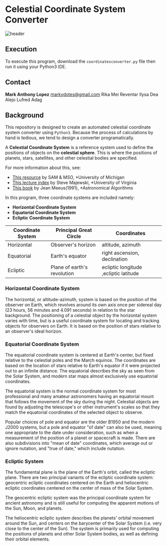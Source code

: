 # Celestial Coordinate System Converter
![header](https://scontent.fmnl17-2.fna.fbcdn.net/v/t1.15752-9/95736226_259143208571065_3115483286978166784_n.jpg?_nc_cat=111&_nc_sid=b96e70&_nc_ohc=YOxydQh7PdQAX9WQrmm&_nc_ht=scontent.fmnl17-2.fna&oh=1481d2e5dcc4683e9a49426be0dd45be&oe=5ED9FA14)

## Execution
To execute this program, download the `coordinatesconverter.py` file then run it using your Python3 IDE.

## Contact
**Mark Anthony Lopez** markydotes@gmail.com
Rika Mei Reventar
Ilysa Dea Alejo
Lufred Adag

## Background
This repository is designed to create an automated celestial coordinate system converter using `Python3`. Because the process of calculations by hand is tedious, we tend to design a converter programatically.

A **Celestial Coordinate System** is a reference system used to define the positions of objects on the **celestial sphere**. This is where the positions of planets, stars, satellites, and other celestial bodies are specified. 

For more information about this, see:
* [This resource](https://dept.astro.lsa.umich.edu/resources/ugactivities/Labs/coords/) by SAM & MSO, *University of Michigan
* [This lecture index](https://faculty.virginia.edu/ASTR5610/lectures/COORDS/coords.html) by Steve Majewski, *University of Virginia
* [This book](https://books.google.com.ph/books?id=w5AzyQEACAAJ&dq=astronomical+algorithms&hl=en&sa=X&ved=0ahUKEwjck-yl3Z_pAhUIzTgGHQNxBQMQ6AEIKDAA) by Jean Meeus(1991), *Astronomical Algorithms

In this program, three coordinate systems are included namely: 

* **Horizontal Coordinate System**
* **Equatorial Coordinate System**
* **Ecliptic Coordinate System**

| Coordinate System | Principal Great Circle | Coordinates | 
| --- | --- | --- |
| Horizontal | Observer's horizon | altitude, azimuth | 
| Equatorial | Earth's equator | right ascension, declination |
| Ecliptic | Plane of earth's revolution | ecliptic longitude ,ecliptic latitude |


### Horizontal Coordinate System
The horizontal, or altitude-azimuth, system is based on the position of the observer on Earth, which revolves around its own axis once per sidereal day (23 hours, 56 minutes and 4.091 seconds) in relation to the star background. The positioning of a celestial object by the horizontal system varies with time, but is a useful coordinate system for locating and tracking objects for observers on Earth. It is based on the position of stars relative to an observer's ideal horizon.

### Equatorial Coordinate System
The equatorial coordinate system is centered at Earth's center, but fixed relative to the celestial poles and the March equinox. The coordinates are based on the location of stars relative to Earth's equator if it were projected out to an infinite distance. The equatorial describes the sky as seen from the Solar System, and modern star maps almost exclusively use equatorial coordinates.

The equatorial system is the normal coordinate system for most professional and many amateur astronomers having an equatorial mount that follows the movement of the sky during the night. Celestial objects are found by adjusting the telescope's or other instrument's scales so that they match the equatorial coordinates of the selected object to observe.

Popular choices of pole and equator are the older B1950 and the modern J2000 systems, but a pole and equator "of date" can also be used, meaning one appropriate to the date under consideration, such as when a measurement of the position of a planet or spacecraft is made. There are also subdivisions into "mean of date" coordinates, which average out or ignore nutation, and "true of date," which include nutation.

### Ecliptic System
The fundamental plane is the plane of the Earth's orbit, called the ecliptic plane. There are two principal variants of the ecliptic coordinate system: geocentric ecliptic coordinates centered on the Earth and heliocentric ecliptic coordinates centered on the center of mass of the Solar System.

The geocentric ecliptic system was the principal coordinate system for ancient astronomy and is still useful for computing the apparent motions of the Sun, Moon, and planets.

The heliocentric ecliptic system describes the planets' orbital movement around the Sun, and centers on the barycenter of the Solar System (i.e. very close to the center of the Sun). The system is primarily used for computing the positions of planets and other Solar System bodies, as well as defining their orbital elements.



